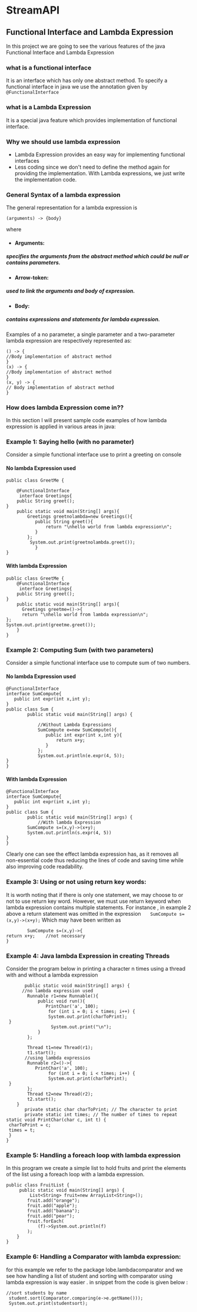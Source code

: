 # StreamAPI
## Functional Interface and Lambda Expression
In this project we are going to see the various features of the java Functional Interface and Lambda Expression


### what is a functional interface 
It is an interface which has only one abstract method. To specify a functional interface in java we use the annotation given by    ```@FunctionalInterface ```

### what is a Lambda Expression
It is a special java feature which provides implementation of functional interface.

### Why we should use lambda expression

* Lambda Expression provides an easy way for implementing functional interfaces 
*	Less coding since we don't need to define the method again for providing the implementation. With Lambda expressions, we just write the implementation code.
### General Syntax of a lambda expression
The general representation for a lambda expression is 
```
(arguments) -> {body}
```
where
* #### Arguments: 
##### specifies the arguments from the abstract method which could be null or contains parameters.
* #### Arrow-token: 
##### used to link the arguments and body of expression.
* #### Body:
##### contains expressions and statements for lambda expression.


Examples of a no parameter, a single parameter and a two-parameter lambda expression are respectively represented as:
```
() -> {  
//Body implementation of abstract method
} 
(x) -> {  
//Body implementation of abstract method
} 
(x, y) -> {  
// Body implementation of abstract method 
} 

```

### How does lambda Expression come in??
In this section I will present sample code examples of how lambda expression is applied in various areas in java:

### Example 1: Saying hello (with no parameter) 
Consider a simple functional interface use to print a greeting on console  
#### No lambda Expression used 
```
public class GreetMe {
    
    @FunctionalInterface 
     interface Greetings{  
    public String greet();  
} 
    public static void main(String[] args){
        Greetings greetnolambda=new Greetings(){
           public String greet(){
               return "\nhello world from lambda expression\n";
           } 
        };
         System.out.print(greetnolambda.greet());
           }  
}
```

#### With lambda Expression 
```
public class GreetMe {
    @FunctionalInterface 
     interface Greetings{  
    public String greet();  
} 
    public static void main(String[] args){
      Greetings greetme=()->{
      return "\nhello world from lambda expression\n";
};
System.out.print(greetme.greet());
    }  
}
```
### Example 2: Computing Sum (with two parameters)
Consider a simple functional interface use to compute sum of two numbers.
#### No lambda Expression used 
```
@FunctionalInterface
interface SumCompute{
   public int expr(int x,int y);
}
public class Sum {
        public static void main(String[] args) {  

            //Without Lambda Expressions
            SumCompute e=new SumCompute(){
               public int expr(int x,int y){
                   return x+y;
               }
            };
            System.out.println(e.expr(4, 5));
}
}
```
#### With lambda Expression 
```
@FunctionalInterface
interface SumCompute{
   public int expr(int x,int y);
}
public class Sum {
        public static void main(String[] args) {   
            //With lambda Expression
        SumCompute s=(x,y)->(x+y);
        System.out.println(s.expr(4, 5))  
}
}
```
Clearly one can see the effect lambda expression has, as it removes all non-essential code thus reducing the lines of code and saving time while also improving code readability.


### Example 3: Using or not using return key words: 
It is worth noting that if there is only one statement, we may choose to or not to use return key word. However, we must use return keyword when lambda expression contains multiple statements.
For instance , in example 2 above a return statement was omitted in the expression 
     ```   SumCompute s=(x,y)->(x+y);```
Which may have been written as
```
        SumCompute s=(x,y)->{
return x+y;    //not necessary 
}
```
### Example 4: Java lambda Expression in creating Threads
Consider the program below in printing a character n times using a thread 
 with and without a lambda expression 
``` public class CharacterThread {
       public static void main(String[] args) {  
      //no lambda expression used
        Runnable r1=new Runnable(){  
            public void run(){  
               PrintChar('a', 100);
                for (int i = 0; i < times; i++) {
                System.out.print(charToPrint);
 } 
                 System.out.print("\n");
            }  
        };  
         
        Thread t1=new Thread(r1);  
        t1.start();  
       //using lambda expressios
        Runnable r2=()->{  
           PrintChar('a', 100);
                for (int i = 0; i < times; i++) {
                System.out.print(charToPrint);
 } 
        };  
        Thread t2=new Thread(r2);  
        t2.start();  
    }
       private static char charToPrint; // The character to print
       private static int times; // The number of times to repeat
static void PrintChar(char c, int t) {
 charToPrint = c;
 times = t;
 }
}

```





### Example 5: Handling a foreach loop with lambda expression 
In this program we create a simple list to hold fruits and print the elements of the list using a foreach loop with a lambda expression.
```
public class FruitList {
     public static void main(String[] args) {    
         List<String> fruit=new ArrayList<String>();  
        fruit.add("orange");  
        fruit.add("apple");  
        fruit.add("banana");  
        fruit.add("pear");  
        fruit.forEach(  
            (f)->System.out.println(f)  
        );  
    }  
}
```

### Example 6: Handling a Comparator  with lambda expression:
for this example we refer to the package lobe.lambdacomparator and we see how handling a list of student and sorting with comparator using lambda expression is way easier . in snippet from the code is given below :
  ```
  //sort students by name
   student.sort(Comparator.comparing(e->e.getName()));
   System.out.print(studentsort);
   ```



 



